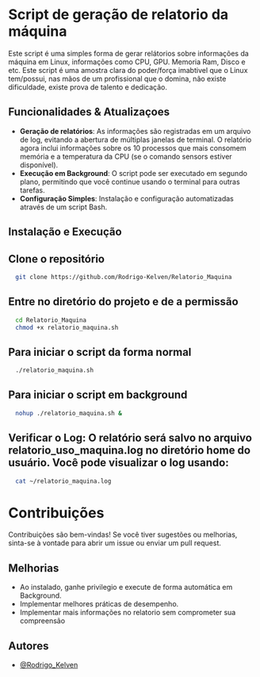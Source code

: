 # Script de geração de relatorio da máquina

Este script é uma simples forma de gerar relátorios sobre informações da máquina em Linux, informações como CPU, GPU. Memoria Ram, Disco e etc.
Este script é uma amostra clara do poder/força imabtivel que o Linux tem/possui, nas mãos de um profissional que o domina, não existe dificuldade, existe prova de talento e dedicação.

## Funcionalidades & Atualizaçoes

- **Geração de relatórios**: As informações são registradas em um arquivo de log, evitando a abertura de múltiplas janelas de terminal. O relatório agora inclui informações sobre os 10 processos que mais consomem memória e a temperatura da CPU (se o comando sensors estiver disponível).
- **Execução em Background**: O script pode ser executado em segundo plano, permitindo que você continue usando o terminal para outras tarefas.
- **Configuração Simples**: Instalação e configuração automatizadas através de um script Bash.

## Instalação e Execução

## Clone o repositório

```bash
  git clone https://github.com/Rodrigo-Kelven/Relatorio_Maquina
```
    
## Entre no diretório do projeto e de a permissão

```bash
  cd Relatorio_Maquina
  chmod +x relatorio_maquina.sh
```

## Para iniciar o script da forma normal

```bash
  ./relatorio_maquina.sh
```

## Para iniciar o script em background

```bash
  nohup ./relatorio_maquina.sh &
```

## Verificar o Log: O relatório será salvo no arquivo relatorio_uso_maquina.log no diretório home do usuário. Você pode visualizar o log usando:

```bash
  cat ~/relatorio_maquina.log
```
# Contribuições

Contribuições são bem-vindas! Se você tiver sugestões ou melhorias, sinta-se à vontade para abrir um issue ou enviar um pull request.

## Melhorias

- Ao instalado, ganhe privilegio e execute de forma automática em Background.
- Implementar melhores práticas de desempenho. 
- Implementar mais informações no relatorio sem comprometer sua compreensão


## Autores

- [@Rodrigo_Kelven](https://github.com/Rodrigo-Kelven)
